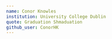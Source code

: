 ```yaml
---
name: Conor Knowles
institution: University College Dublin
quote: Graduation Shmaduation
github_user: ConorHK
---
```

